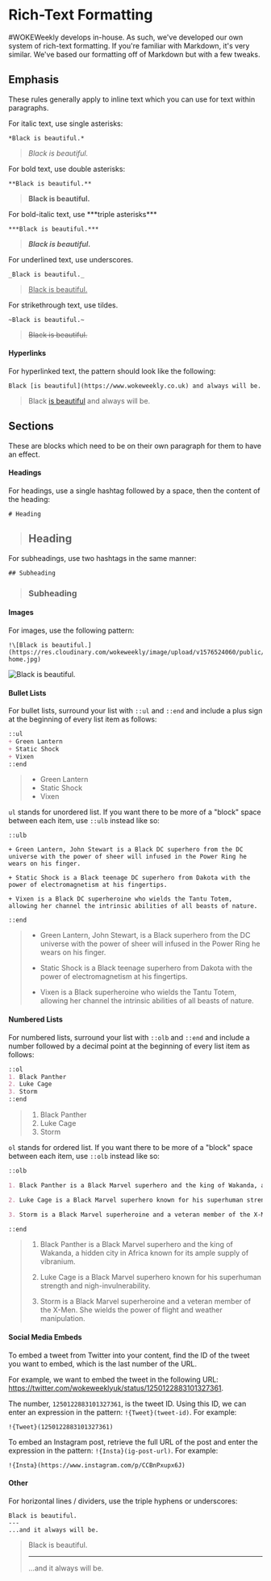 # Rich-Text Formatting

#WOKEWeekly develops in-house. As such, we've developed our own system of rich-text formatting. If you're familiar with Markdown, it's very similar. We've based our formatting off of Markdown but with a few tweaks.

## Emphasis

These rules generally apply to inline text which you can use for text within paragraphs.

For italic text, use single asterisks:

```
*Black is beautiful.*
```
> _Black is beautiful._

For bold text, use double asterisks:

```
**Black is beautiful.**
```
> **Black is beautiful.**

For bold-italic text, use \*\*\*triple asterisks\*\*\*

```
***Black is beautiful.***
```
> ***_Black is beautiful._***

For underlined text, use underscores.

```
_Black is beautiful._
```
> <ins>Black is beautiful.<ins>

For strikethrough text, use tildes.

```
~Black is beautiful.~
```
> ~~Black is beautiful.~~

#### Hyperlinks

For hyperlinked text, the pattern should look like the following:

```
Black [is beautiful](https://www.wokeweekly.co.uk) and always will be.
```
> Black [is beautiful](https://www.wokeweekly.co.uk) and always will be.

## Sections

These are blocks which need to be on their own paragraph for them to have an effect.

#### Headings

For headings, use a single hashtag followed by a space, then the content of the heading:
```
# Heading
```

<blockquote>
  <h2>Heading</h2>
</blockquote>

For subheadings, use two hashtags in the same manner:

```
## Subheading
```
<blockquote>
  <h3>Subheading</h3>
</blockquote>

#### Images

For images, use the following pattern:

```
!\[Black is beautiful.](https://res.cloudinary.com/wokeweekly/image/upload/v1576524060/public/bg/header-home.jpg)
```
<img src="https://res.cloudinary.com/wokeweekly/image/upload/v1576524060/public/bg/header-home.jpg" alt="Black is beautiful." />

#### Bullet Lists

For bullet lists, surround your list with `::ul` and `::end` and include a plus sign at the beginning of every list item as follows:

```md
::ul
+ Green Lantern
+ Static Shock
+ Vixen
::end
```

<blockquote>
  <ul>
    <li>Green Lantern</li>
    <li>Static Shock</li>
    <li>Vixen</li>
  </ul>
</blockquote>

`ul` stands for unordered list. If you want there to be more of a "block" space between each item, use `::ulb` instead like so:

```
::ulb

+ Green Lantern, John Stewart is a Black DC superhero from the DC universe with the power of sheer will infused in the Power Ring he wears on his finger.

+ Static Shock is a Black teenage DC superhero from Dakota with the power of electromagnetism at his fingertips.

+ Vixen is a Black DC superheroine who wields the Tantu Totem, allowing her channel the intrinsic abilities of all beasts of nature.

::end
```

<blockquote>
  <ul>
    <li>
      <p>
        Green Lantern, John Stewart, is a Black superhero from the DC universe with the power of sheer will infused in the Power Ring he wears on his finger.
      </p>
    </li>
    <li>
      <p>
        Static Shock is a Black teenage superhero from Dakota with the power of electromagnetism at his fingertips.
      </p>
    </li>
    <li>
      <p>
        Vixen is a Black superheroine who wields the Tantu Totem, allowing her channel the intrinsic abilities of all beasts of nature.
      </p>
    </li>
  </ul>
</blockquote>

#### Numbered Lists

For numbered lists, surround your list with `::olb` and `::end` and include a number followed by a decimal point at the beginning of every list item as follows:

```md
::ol
1. Black Panther
2. Luke Cage
3. Storm
::end
```
<blockquote>
  <ol>
    <li>Black Panther</li>
    <li>Luke Cage</li>
    <li>Storm</li>
  </ol>
</blockquote>

`ol` stands for ordered list. If you want there to be more of a "block" space between each item, use `::olb` instead like so:

```md
::olb

1. Black Panther is a Black Marvel superhero and the king of Wakanda, a hidden city in Africa known for its ample supply of vibranium.

2. Luke Cage is a Black Marvel superhero known for his superhuman strength and nigh-invulnerability.

3. Storm is a Black Marvel superheroine and a veteran member of the X-Men. She wields the power of flight and weather manipulation.

::end
```
<blockquote>
  <ol>
    <li>
      <p>
        Black Panther is a Black Marvel superhero and the king of Wakanda, a hidden city in Africa known for its ample supply of vibranium.
      </p>
    </li>
    <li>
      <p>
        Luke Cage is a Black Marvel superhero known for his superhuman strength and nigh-invulnerability.
      </p>
    </li>
    <li>
      <p>
        Storm is a Black Marvel superheroine and a veteran member of the X-Men. She wields the power of flight and weather manipulation.
      </p>
    </li>
  </ol>
</blockquote>

<!-- TODO: Add hyphenated list -->
<!-- TODO: Add block quotes -->

#### Social Media Embeds

To embed a tweet from Twitter into your content, find the ID of the tweet you want to embed, which is the last number of the URL.

For example, we want to embed the tweet in the following URL:
https://twitter.com/wokeweeklyuk/status/1250122883101327361.

The number, `1250122883101327361`, is the tweet ID.
Using this ID, we can enter an expression in the pattern:
`!{Tweet}(tweet-id)`. For example:

```
!{Tweet}(1250122883101327361)
```

To embed an Instagram post, retrieve the full URL of the post and enter the expression in the pattern: `!{Insta}(ig-post-url)`. For example:

```
!{Insta}(https://www.instagram.com/p/CCBnPxupx6J)
```

#### Other

For horizontal lines / dividers, use the triple hyphens or underscores:

```
Black is beautiful.
---
...and it always will be.
```

<blockquote>
  <p>Black is beautiful.</p>
  <hr>
  <p>...and it always will be.</p>
</blockquote>